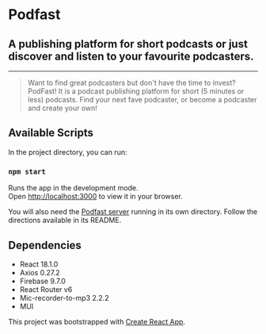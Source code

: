 # Podfast

## A publishing platform for short podcasts or just discover and listen to your favourite podcasters.
---

>Want to find great podcasters but don't have the time to invest? PodFast! It is a podcast publishing platform for short (5 minutes or less) podcasts. Find your next fave podcaster, or become a podcaster and create your own!

## Available Scripts

In the project directory, you can run:

### `npm start`

Runs the app in the development mode.\
Open [http://localhost:3000](http://localhost:3000) to view it in your browser.

You will also need the [Podfast server](https://github.com/deuxp/podfast-API) running in its own directory. Follow the directions available in its README.


## Dependencies

- React 18.1.0
- Axios 0.27.2
- Firebase 9.7.0
- React Router v6
- Mic-recorder-to-mp3 2.2.2
- MUI

This project was bootstrapped with [Create React App](https://github.com/facebook/create-react-app).
